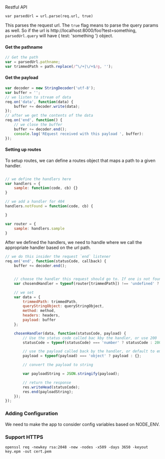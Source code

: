 Restful API

`var parsedUrl = url.parse(req.url, true)`

This parses the request url. The `true` flag means to parse the query params as well. So if the url is http://localhost:8000/foo?test=something, `parsedUrl.query` will have { test: 'something '} object.

#### Get the pathname

```javascript
// Get the path
var = parsedUrl.pathname;
var trimmedPath = path.replace(/^\/+|\/+$/g, '');
```

#### Get the payload

```javascript
var decoder = new StringDecoder('utf-8');
var buffer = '';
// we listen to stream of data
req.on('data', function(data) {
	buffer += decoder.write(data);
});
// after we get the contents of the data
req.on('end', function() {
	// we close the buffer
	buffer += decoder.end();
	console.log('REquest received with this payload ', buffer):
});
```

#### Setting up routes

To setup routes, we can define a routes object that maps a path to a given handler.
```javascript

// we define the handlers here
var handlers = {
	sample: function(code, cb) {}
}

// we add a handler for 404
handlers.notFound = function(code, cb) {

}

var router = {
	sample: handlers.sample
}
```

After we defined the handlers, we need to handle where we call the appropriate handler based on the url path.

```javascript
// we do this insider the request `end` listener
req.on('end', function(statusCode, callback) {
	buffer += decoder.end();


	// choose the handler this request should go to. If one is not found use the not found handler
	var chosendHandler = typeof(router[trimmedPath]) !== 'undefined' ? router[trimmedPath] : handlers.notFound;

	// we set 
	var data = {
		trimmedPath: trimmedPath,
		queryStringObject: queryStringObject,
		method: method,
		headers: headers,
		payload: buffer
	};

	chosenHandler(data, function(statusCode, payload) {
		// Use the status code called bac kby the handler, or use 200
		statusCode = typeof(statusCode) === 'number' ? statusCode : 200;

		// use the payload called back by the handler, or default to empty object
		payload = typeof(payload) === 'object' ? payload : {};

		// convert the payload to string

		var payloadString = JSON.stringify(payload);

		// return the response
		res.writeHead(statusCode);
		res.end(payloadString);
	});
});
```

### Adding Configuration

We need to make the app to consider config variables based on NODE_ENV.

### Support HTTPS

`openssl req -newkey rsa:2048 -new -nodes -x509 -days 3650 -keyout key.epm -out cert.pem`


